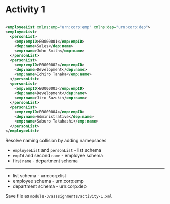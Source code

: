 # Activity 1

```xml

<employeeList xmlns:emp="urn:corp:emp" xmlns:dep="urn:corp:dep">
<employeeList>
  <personList>
    <emp:empID>E0000001</emp:empID>
    <dep:name>Sales</dep:name>
    <emp:name>John Smith</emp:name>
  </personList>
  <personList>
    <emp:empID>E0000002</emp:empID>
    <dep:name>Development</dep:name>
    <emp:name>Ichiro Tanaka</emp:name>
  </personList>
  <personList>
    <emp:empID>E0000003</emp:empID>
    <dep:name>Development</dep:name>
    <emp:name>Jiro Suzuki</emp:name>
  </personList>
  <personList>
    <emp:empID>E0000004</emp:empID>
    <dep:name>Administrative</dep:name>
    <emp:name>Saburo Takahashi</emp:name>
  </personList>
</employeeList>
```

Resolve naming collision by adding namepsaces

- `employeeList` and `personList` - list schema
- `empId` and second `name` - employee schema
- first `name` - department schema

---

- list schema - urn:corp:list
- employee schema - urn:corp:emp
- department schema - urn:corp:dep

Save file as `module-3/asssignments/activity-1.xml`

